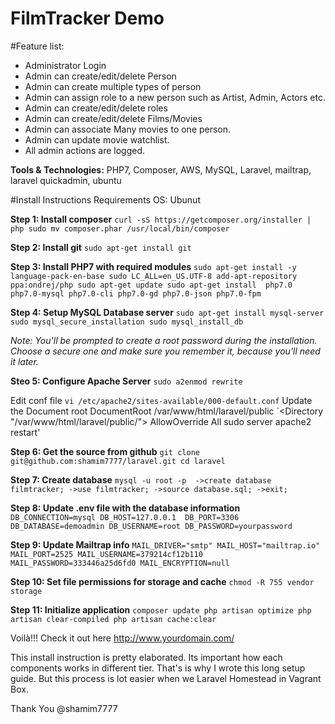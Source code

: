 # FilmTracker Demo

#Feature list:  

* Administrator Login
* Admin can create/edit/delete Person 
* Admin can create multiple types of person
* Admin can assign role to a new person such as Artist, Admin, Actors etc. 
* Admin can create/edit/delete roles
* Admin can create/edit/delete Films/Movies
* Admin can associate Many movies to one person. 
* Admin can update movie watchlist.
* All admin actions are logged.

**Tools & Technologies:** PHP7, Composer, AWS,  MySQL, Laravel, mailtrap, laravel quickadmin, ubuntu


#Install Instructions
Requirements
OS: Ubunut
 

**Step 1:  Install composer**
`curl -sS https://getcomposer.org/installer | php
sudo mv composer.phar /usr/local/bin/composer`

**Step 2:  Install git** 
`sudo apt-get install git`

**Step 3: Install PHP7 with required modules** 
`sudo apt-get install -y language-pack-en-base
sudo LC_ALL=en_US.UTF-8 add-apt-repository ppa:ondrej/php
sudo apt-get update
sudo apt-get install  php7.0 php7.0-mysql php7.0-cli php7.0-gd php7.0-json php7.0-fpm`

**Step 4: Setup MySQL Database server**
`sudo apt-get install mysql-server
sudo mysql_secure_installation
sudo mysql_install_db`

*Note: You'll be prompted to create a root password during the installation. Choose a secure one and make sure you remember it, because you'll need it later.*

**Steo 5: Configure Apache Server**
`sudo a2enmod rewrite`

Edit conf file
`vi /etc/apache2/sites-available/000-default.conf`
Update the Document root
DocumentRoot /var/www/html/laravel/public
`<Directory "/var/www/html/laravel/public/">
  AllowOverride All
</Directory>
sudo server apache2 restart'

**Step 6: Get the source from github**
`git clone git@github.com:shamim7777/laravel.git
cd laravel`

**Step 7: Create database**
`mysql -u root -p 
->create database filmtracker;
->use filmtracker;
->source database.sql;
->exit;`

**Step 8: Update .env file with the database information**
`DB_CONNECTION=mysql
DB_HOST=127.0.0.1 
DB_PORT=3306
DB_DATABASE=demoadmin
DB_USERNAME=root
DB_PASSWORD=yourpassword`

**Step 9: Update Mailtrap info**
`MAIL_DRIVER="smtp"
MAIL_HOST="mailtrap.io"
MAIL_PORT=2525
MAIL_USERNAME=379214cf12b110
MAIL_PASSWORD=333446a25d6fd0
MAIL_ENCRYPTION=null`

**Step 10: Set file permissions for storage and cache** 
`chmod -R 755 vendor storage`

**Step 11: Initialize application**
`composer update
php artisan optimize
php artisan clear-compiled
php artisan cache:clear`

Voilà!!! Check it out here http://www.yourdomain.com/

This install instruction is pretty elaborated. Its important how each components works in different tier. That's is why I wrote this long setup guide. But this process is lot easier when we Laravel Homestead in Vagrant Box. 

Thank You
@shamim7777



